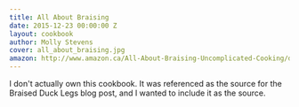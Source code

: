 ```yaml
---
title: All About Braising
date: 2015-12-23 00:00:00 Z
layout: cookbook
author: Molly Stevens
cover: all_about_braising.jpg
amazon: http://www.amazon.ca/All-About-Braising-Uncomplicated-Cooking/dp/0393052303
---
```


I don't actually own this cookbook. It was referenced as the source for the Braised Duck Legs blog post, and I wanted to include it as the source.